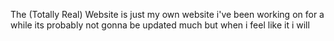 The (Totally Real) Website is just my own website i've been working on for a while its probably not gonna be updated much but when i feel like it i will
